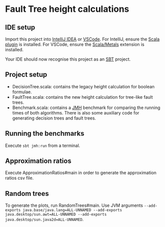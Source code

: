 # Fault Tree height calculations

## IDE setup

Import this project into [IntelliJ IDEA](https://www.jetbrains.com/idea/) or [VSCode](https://code.visualstudio.com/).
For IntelliJ, ensure the [Scala plugin](https://plugins.jetbrains.com/plugin/1347-scala) is installed.
For VSCode, ensure the [Scala/Metals](https://scalameta.org/metals/docs/editors/vscode/) extension is installed.

Your IDE should now recognise this project as an [SBT](https://www.scala-sbt.org/) project.

## Project setup

- DecisionTree.scala: contains the legacy height calculation for boolean formulae.
- FaultTree.scala: contains the new height calculation for tree-like fault trees.
- Benchmark.scala: contains a [JMH](https://openjdk.org/projects/code-tools/jmh/) benchmark for comparing the running times of both algorithms.
  There is also some auxiliary code for generating decision trees and fault trees.

## Running the benchmarks

Execute `sbt jmh:run` from a terminal.

## Approximation ratios

Execute ApproximationRatios#main in order to generate the approximation ratios csv file.

## Random trees

To generate the plots, run RandomTrees#main. Use JVM arguments `--add-exports java.base/java.lang=ALL-UNNAMED --add-exports java.desktop/sun.awt=ALL-UNNAMED --add-exports java.desktop/sun.java2d=ALL-UNNAMED`.
